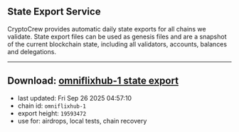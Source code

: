 ## State Export Service
CryptoCrew provides automatic daily state exports for all chains we validate. State export files can be used as genesis files and are a snapshot of the current blockchain state, including all validators, accounts, balances and delegations.

---
**Download: [omniflixhub-1 state export](https://dl-eu2.ccvalidators.com/SERVICE/omniflixhub/omniflixhub-1_export_19593472.json)**
---

- last updated: Fri Sep 26 2025 04:57:10
- chain id: `omniflixhub-1`
- export height: `19593472`
- use for: airdrops, local tests, chain recovery
